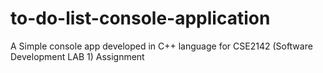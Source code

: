 # to-do-list-console-application
A Simple console app developed in C++ language for CSE2142 (Software Development LAB 1) Assignment
